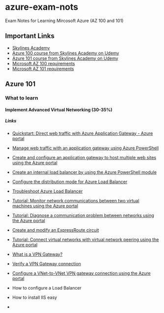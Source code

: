 # azure-exam-nots
Exam Notes for Learning Mircosoft Azure (AZ 100 and 101)

## Important Links

* [Skylines Academy](https://www.skylinesacademy.com/)
* [Azure 100 course from Skylines Academy on Udemy](https://www.udemy.com/az-100-skylines-academy/learn/v4/content)
* [Azure 101 course from Skylines Academy on Udemy](https://www.udemy.com/microsoft-az-101-azure-integration-and-security-exam/learn/v4/content)
* [Microsoft AZ 100 requirements](https://www.microsoft.com/en-us/learning/exam-az-100.aspx)
* [Microsoft AZ 101 requirements](https://www.microsoft.com/en-us/learning/exam-az-101.aspx)


## Azure 101
### What to learn


#### Implement Advanced Virtual Networking (30-35%)
##### Links

 * [Quickstart: Direct web traffic with Azure Application Gateway - Azure portal](https://docs.microsoft.com/en-us/azure/application-gateway/quick-create-portal)
 * [Manage web traffic with an application gateway using Azure PowerShell](https://docs.microsoft.com/en-us/azure/application-gateway/tutorial-manage-web-traffic-powershell)
 * [Create and configure an application gateway to host multiple web sites using the Azure portal]()
 * [Create an internal load balancer by using the Azure PowerShell module](https://docs.microsoft.com/en-us/azure/load-balancer/load-balancer-get-started-ilb-arm-ps)
 * [Configure the distribution mode for Azure Load Balancer](https://docs.microsoft.com/nb-no/azure/load-balancer/load-balancer-distribution-mode)
 * [Troubleshoot Azure Load Balancer](https://docs.microsoft.com/nb-no/azure/load-balancer/load-balancer-troubleshoot) 
 * [Tutorial: Monitor network communications between two virtual machines using the Azure portal](https://docs.microsoft.com/en-us/azure/network-watcher/connection-monitor)
 * [Tutorial: Diagnose a communication problem between networks using the Azure portal](https://docs.microsoft.com/en-us/azure/network-watcher/diagnose-communication-problem-between-networks)
 * [Create and modify an ExpressRoute circuit](https://docs.microsoft.com/en-us/azure/expressroute/expressroute-howto-circuit-portal-resource-manager)
 * [Tutorial: Connect virtual networks with virtual network peering using the Azure portal](https://docs.microsoft.com/en-us/azure/virtual-network/tutorial-connect-virtual-networks-portal)
 * [What is a VPN Gateway?](https://docs.microsoft.com/en-us/azure/vpn-gateway/vpn-gateway-about-vpngateways)
 * [Verify a VPN Gateway connection](https://docs.microsoft.com/en-us/azure/vpn-gateway/vpn-gateway-verify-connection-resource-manager)
 * [Configure a VNet-to-VNet VPN gateway connection using the Azure portal](https://docs.microsoft.com/en-us/azure/vpn-gateway/vpn-gateway-howto-vnet-vnet-resource-manager-portal)

* How to configure a Load Balancer
* How to install IIS easy
* 
